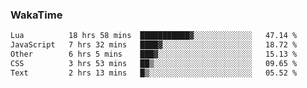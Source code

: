 ### WakaTime

<!--START_SECTION:waka-->

```txt
Lua          18 hrs 58 mins  ███████████▓░░░░░░░░░░░░░   47.14 %
JavaScript   7 hrs 32 mins   ████▓░░░░░░░░░░░░░░░░░░░░   18.72 %
Other        6 hrs 5 mins    ███▓░░░░░░░░░░░░░░░░░░░░░   15.13 %
CSS          3 hrs 53 mins   ██▒░░░░░░░░░░░░░░░░░░░░░░   09.65 %
Text         2 hrs 13 mins   █▒░░░░░░░░░░░░░░░░░░░░░░░   05.52 %
```

<!--END_SECTION:waka-->
